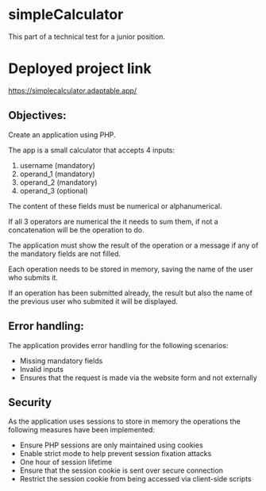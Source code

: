 # simpleCalculator
This part of a technical test for a junior position.

# Deployed project link
https://simplecalculator.adaptable.app/

## Objectives:
Create an application using PHP.

The app is a small calculator that accepts 4 inputs:

1. username   (mandatory)
2. operand_1  (mandatory)
3. operand_2  (mandatory)
4. operand_3  (optional)

The content of these fields must be numerical or alphanumerical.

If all 3 operators are numerical the it needs to sum them,
if not a concatenation will be the operation to do.

The application must show the result of the operation or a message if any of the mandatory fields are not filled.

Each operation needs to be stored in memory, saving the name of the user who submits it.

If an operation has been submitted already, the result but also the name of the previous user who submited it will be displayed.

## Error handling:

The application provides error handling for the following scenarios:

- Missing mandatory fields
- Invalid inputs
- Ensures that the request is made via the website form and not externally

## Security

As the application uses sessions to store in memory the operations the following measures have been implemented:

- Ensure PHP sessions are only maintained using cookies
- Enable strict mode to help prevent session fixation attacks
- One hour of session lifetime 
- Ensure that the session cookie is sent over secure connection
- Restrict the session cookie from being accessed via client-side scripts
